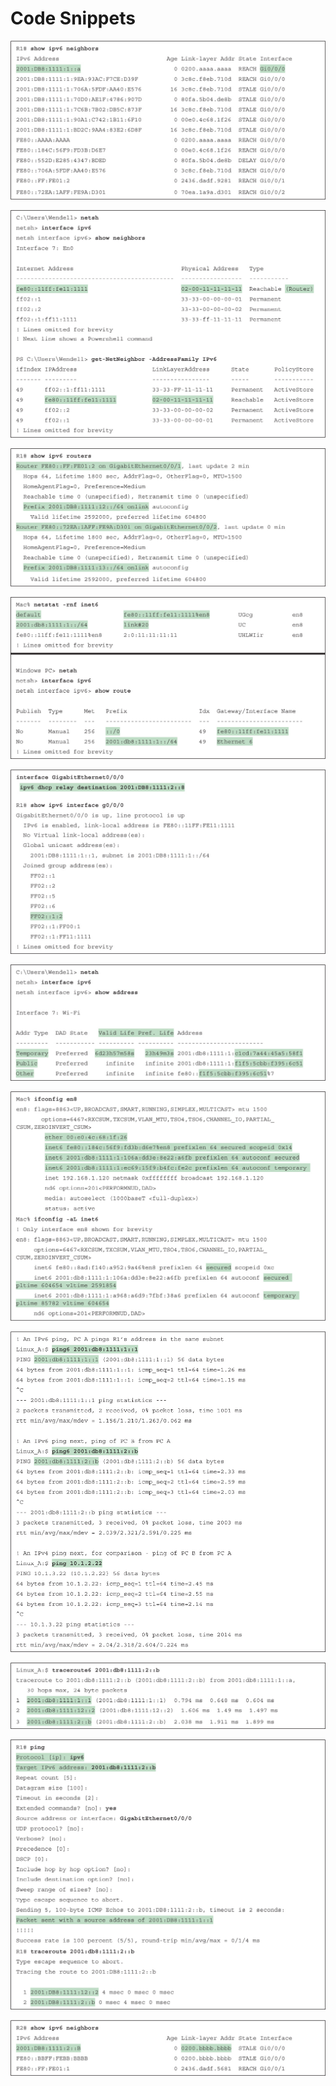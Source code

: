 # Code Snippets

[![Images](images/vol1_f0701-01.jpg)](vol1_ch28.md#f0701-01a)

[![Images](images/vol1_f0701-02.jpg)](vol1_ch28.md#f0701-02a)

[![Images](images/vol1_f0703-01.jpg)](vol1_ch28.md#f0703-01a)

[![Images](images/vol1_f0704-01.jpg)](vol1_ch28.md#f0704-01a)

[![Images](images/vol1_f0709-01.jpg)](vol1_ch28.md#f0709-01a)

[![Images](images/vol1_f0714-01.jpg)](vol1_ch28.md#f0714-01a)

[![Images](images/vol1_f0715-01.jpg)](vol1_ch28.md#f0715-01a)

[![Images](images/vol1_f0717-01.jpg)](vol1_ch28.md#f0717-01a)

[![Images](images/vol1_f0717-02.jpg)](vol1_ch28.md#f0717-02a)

[![Images](images/vol1_f0718-01.jpg)](vol1_ch28.md#f0718-01a)

[![Images](images/vol1_f0719-01.jpg)](vol1_ch28.md#f0719-01a)